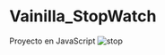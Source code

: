 # Vainilla_StopWatch
Proyecto en JavaScript
![stop](https://user-images.githubusercontent.com/65795781/203899969-d438c4e7-40da-4a3a-a88b-b5bde7e7eb50.png)
